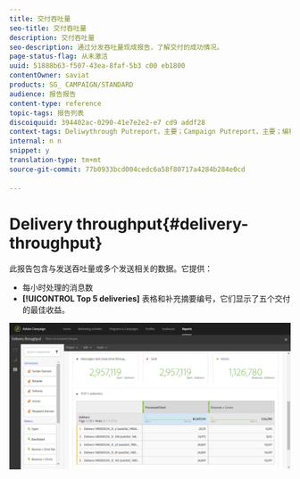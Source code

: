 ```yaml
---
title: 交付吞吐量
seo-title: 交付吞吐量
description: 交付吞吐量
seo-description: 通过分发吞吐量现成报告，了解交付的成功情况。
page-status-flag: 从未激活
uuid: 51888b63-f507-43ea-8faf-5b3 c00 eb1800
contentOwner: saviat
products: SG_ CAMPAIGN/STANDARD
audience: 报告报告
content-type: reference
topic-tags: 报告列表
discoiquuid: 394402ac-0290-41e7e2e2-e7 cd9 addf28
context-tags: Deliwythrough Putreport，主要；Campaign Putreport，主要；编程Putreport，主要
internal: n n
snippet: y
translation-type: tm+mt
source-git-commit: 77b0933bcd004cedc6a58f80717a4284b284e0cd

---
```



# Delivery throughput{#delivery-throughput}

此报告包含与发送吞吐量或多个发送相关的数据。它提供：

* 每小时处理的消息数
* **[!UICONTROL Top 5 deliveries]** 表格和补充摘要编号，它们显示了五个交付的最佳收益。

![](assets/delivery_reports_1.png)

